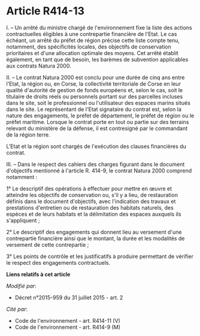 # Article R414-13

I. – Un arrêté du ministre chargé de l'environnement fixe la liste des actions contractuelles éligibles à une contrepartie
financière de l'Etat. Le cas échéant, un arrêté du préfet de région précise cette liste compte tenu, notamment, des
spécificités locales, des objectifs de conservation prioritaires et d'une allocation optimale des moyens. Cet arrêté établit
également, en tant que de besoin, les barèmes de subvention applicables aux contrats Natura 2000.

II. – Le contrat Natura 2000 est conclu pour une durée de cinq ans entre l'Etat, la région ou, en Corse, la collectivité
territoriale de Corse en leur qualité d'autorité de gestion de fonds européens et, selon le cas, soit le titulaire de droits
réels ou personnels portant sur des parcelles incluses dans le site, soit le professionnel ou l'utilisateur des espaces
marins situés dans le site. Le représentant de l'Etat signataire du contrat est, selon la nature des engagements, le préfet
de département, le préfet de région ou le préfet maritime. Lorsque le contrat porte en tout ou partie sur des terrains
relevant du ministère de la défense, il est contresigné par le commandant de la région terre.

L'Etat et la région sont chargés de l'exécution des clauses financières du contrat.

III. – Dans le respect des cahiers des charges figurant dans le document d'objectifs mentionné à l'article R. 414-9, le
contrat Natura 2000 comprend notamment :

1° Le descriptif des opérations à effectuer pour mettre en œuvre et atteindre les objectifs de conservation ou, s'il y a
lieu, de restauration définis dans le document d'objectifs, avec l'indication des travaux et prestations d'entretien ou de
restauration des habitats naturels, des espèces et de leurs habitats et la délimitation des espaces auxquels ils
s'appliquent ;

2° Le descriptif des engagements qui donnent lieu au versement d'une contrepartie financière ainsi que le montant, la durée
et les modalités de versement de cette contrepartie ;

3° Les points de contrôle et les justificatifs à produire permettant de vérifier le respect des engagements contractuels.

**Liens relatifs à cet article**

_Modifié par_:

  - Décret n°2015-959 du 31 juillet 2015 - art. 2

_Cité par_:

  - Code de l'environnement - art. R414-11 (V)
  - Code de l'environnement - art. R414-9 (M)
